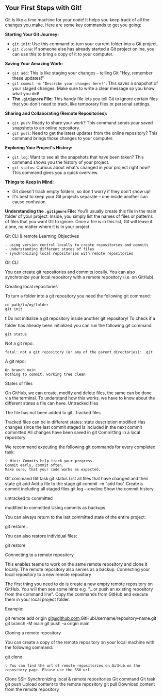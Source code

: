 ## Your First Steps with Git!

Git is like a time machine for your code! It helps you keep track of all the changes you make. Here are some key commands to get you going:

**Starting Your Git Journey:**

- `git init`: Use this command to turn your current folder into a Git project.
- `git clone`: If someone else has already started a Git project online, you can use this to bring a copy of it to your computer.

**Saving Your Amazing Work:**

- `git add`: This is like staging your changes – telling Git "Hey, remember these updates!"
- `git commit -m "Describe your changes here!"`: This saves a snapshot of your staged changes. Make sure to write a clear message so you know what you did!
- **The `.gitignore` File:** This handy file lets you tell Git to ignore certain files that you don't need to track, like temporary files or personal settings.

**Sharing and Collaborating (Remote Repositories):**

- `git push`: Ready to share your work? This command sends your saved snapshots to an online repository.
- `git pull`: Need to get the latest updates from the online repository? This command brings those changes to your computer.

**Exploring Your Project's History:**

- `git log`: Want to see all the snapshots that have been taken? This command shows you the history of your project.
- `git status`: Curious about what's changed in your project right now? This command gives you a quick overview.

**Things to Keep in Mind:**

- Git doesn't track empty folders, so don't worry if they don't show up!
- It's best to keep your Git projects separate – one inside another can cause confusion.

**Understanding the `.gitignore` File:**
You'll usually create this file in the main folder of your project. Inside, you simply list the names of files or patterns of files that you want Git to ignore. Once a file is in this list, Git will leave it alone, no matter where it is in your project.

Git CLI & remote
Learning Objectives

    - using version control locally to create repositories and commits
    - understanding different states of files
    - synchronizing local repositories with remote repositories

Git CLI

You can create git repositories and commits locally. You can also synchronize your local repository with a remote repository (i.e. on GitHub).

Creating local repositories

To turn a folder into a git repository you need the following git command:

    cd path/to/my/folder
    git init

❗️ Do not initialize a git repository inside another git repository!
To check if a folder has already been initialized you can run the following git command

    git status

Not a git repo:

    fatal: not a git repository (or any of the parent directories): .git

A git repo:

    On branch main
    nothing to commit, working tree clean

States of files

On GitHub, we can create, modify and delete files, the same can be done via the terminal. To understand how this works, we have to know about the different states a file can have.
Untracked files

The file has not been added to git.
Tracked files

Tracked files can be in different states:
state description
modified Has changes since the last commit
staged Is included in the next commit
committed All changes have been saved in git
Committing in a local repository

We recommend executing the following git commands for every completed task:

    💡 Hint: Commits help track your progress.
    Commit early, commit often.
    Make sure, that your code works as expected.

Git command Git task
git status List all files that have changed and their state
git add <filename> Add a file to the stage
git commit -m "add foo" Create a commit including all staged files
git log --oneline Show the commit history

untracked to committed

modified to committed
Using commits as backups

You can always return to the last committed state of the entire project:

git restore .

You can also restore individual files:

git restore <filename>

Connecting to a remote repository

This enables teams to work on the same remote repository and clone it locally. The remote repository also serves as a backup.
Connecting your local repository to a new remote repository

The first thing you need to do is create a new empty remote repository on GitHub. You will then see some hints e.g. "...or push an existing repository from the command line". Copy the commands from GitHub and execute them in your local project folder.

Example:

git remote add origin git@github.com:GitHubUsername/repository-name.git
git branch -M main
git push -u origin main

Cloning a remote repository

You can create a copy of the remote repository on your local machine with the following command:

git clone <url>

    💡 You can find the url of remote repositories on GitHub on the repository page. Please use the SSH url.

Clone SSH
Synchronizing local & remote repositories
Git command Git task
git push Upload content to the remote repository
git pull Download content from the remote repository

